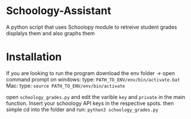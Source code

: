 # Schoology-Assistant
A python script that uses Schoolopy module to retreive student grades displalys them and also graphs them
# Installation
If you are looking to run the program download the env folder
-> open command prompt on 
windows:
  type: `PATH_TO_ENV/env/bin/activate.bat`
Mac:
  type: `source PATH_TO_ENV/env/bin/activate`

open `schoology_grades.py` and edit the varible `key` and `private` in the main function. Insert your schoology API keys in the respective spots.
then simple cd into the folder and run: `python3 schoology_grades.py`
